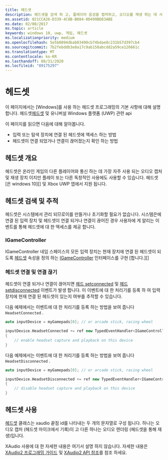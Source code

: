 ```yaml
---
title: 헤드셋
description: 헤드셋을 검색 하 고, 플레이어 음성을 캡처하고, 오디오를 재생 하는 데 사용할 수 있습니다.
ms.assetid: 021CCA26-D339-4C8B-B084-0D499BD83ABE
ms.date: 02/08/2017
ms.topic: article
keywords: windows 10, uwp, 게임, 헤드셋
ms.localizationpriority: medium
ms.openlocfilehash: 5e5b0894dbab03490cb74bdae8c231b57d397cb4
ms.sourcegitcommit: 7b2febddb3e8a17c9ab158abcdd2a59ce126661c
ms.translationtype: MT
ms.contentlocale: ko-KR
ms.lasthandoff: 08/31/2020
ms.locfileid: "89175297"
---
```

# <a name="headset"></a>헤드셋

이 페이지에서는 [Windows]를 사용 하는 헤드셋 프로그래밍의 기본 사항에 대해 설명 합니다. 헤드셋[헤드셋] 및 유니버설 Windows 플랫폼 (UWP) 관련 api

이 페이지를 읽으면 다음에 대해 알아봅니다.
* 입력 또는 탐색 장치에 연결 된 헤드셋에 액세스 하는 방법
* 헤드셋이 연결 되었거나 연결이 끊어졌는지 확인 하는 방법


## <a name="headset-overview"></a>헤드셋 개요

헤드셋은 온라인 게임의 다른 플레이어와 통신 하는 데 가장 자주 사용 되는 오디오 캡처 및 재생 장치 이지만 플레이 또는 다른 독창적인 사용에도 사용할 수 있습니다. 헤드셋 [은 windows 10][] 및 Xbox UWP 앱에서 지원 됩니다.


## <a name="detect-and-track-headsets"></a>헤드셋 검색 및 추적

헤드셋은 시스템에서 관리 되므로이를 만들거나 초기화할 필요가 없습니다. 시스템은에 연결 된 입력 장치 및 헤드셋이 연결 되거나 연결이 끊어진 경우 사용자에 게 알리는 이벤트를 통해 헤드셋에 대 한 액세스를 제공 합니다.

### <a name="igamecontrollerheadset"></a>IGameController

IGameController 네임 스페이스의 모든 입력 장치는 현재 장치에 연결 된 헤드셋이 되도록 [헤드셋][igamecontroller.headset] 속성을 정의 하는 [IGameController][] 인터페이스를 구현 [합니다.][]

### <a name="connecting-and-disconnecting-headsets"></a>헤드셋 연결 및 연결 끊기

헤드셋이 연결 되거나 연결이 끊어지면 [헤드 setconnected][igamecontroller.headsetconnected] 및 [헤드 setdisconnected][igamecontroller.headsetdisconnected] 이벤트가 발생 합니다. 이 이벤트에 대 한 처리기를 등록 하 여 입력 장치에 현재 연결 된 헤드셋이 있는지 여부를 추적할 수 있습니다.

다음 예제에서는 이벤트에 대 한 처리기를 등록 하는 방법을 보여 줍니다 `HeadsetConnected` .

```cpp
auto inputDevice = myGamepads[0]; // or arcade stick, racing wheel

inputDevice.HeadsetConnected += ref new TypedEventHandler<IGameController^, Headset^>(IGameController^ device, Headset^ headset)
{
    // enable headset capture and playback on this device
}
```

다음 예제에서는 이벤트에 대 한 처리기를 등록 하는 방법을 보여 줍니다 `HeadsetDisconnected` .

```cpp
auto inputDevice = myGamepads[0]; // or arcade stick, racing wheel

inputDevice.HeadsetDisconnected += ref new TypedEventHandler<IGameController^, Headset^>(IGameController^ device, Headset^ headset)
{
    // disable headset capture and playback on this device
}
```

## <a name="using-the-headset"></a>헤드셋 사용

[헤드셋][] 클래스는 xaudio 끝점 id를 나타내는 두 개의 문자열로 구성 됩니다. 하나는 오디오 캡처 (헤드셋 마이크에서 기록)이 고 다른 하나는 오디오 렌더링 (헤드셋을 통해 재생)입니다.

XAudio 사용에 대 한 자세한 내용은 여기서 설명 하지 않습니다. 자세한 내용은 [XAudio2 프로그래밍 가이드](/windows/desktop/xaudio2/programming-guide) 및 [XAudio2 API 참조](/windows/desktop/xaudio2/programming-reference)를 참조 하세요.


[Windows. 게임 입력]: /uwp/api/Windows.Gaming.Input
[igamecontroller]: /uwp/api/Windows.Gaming.Input.IGameController
[igamecontroller.headset]: /uwp/api/Windows.Gaming.Input.IGameController
[igamecontroller.headsetconnected]: /uwp/api/Windows.Gaming.Input.IGameController
[igamecontroller.headsetdisconnected]: /uwp/api/Windows.Gaming.Input.IGameController
[헤드셋]: /uwp/api/Windows.Gaming.Input.Headset
